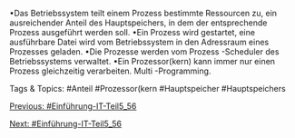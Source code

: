 •Das Betriebssystem teilt einem Prozess bestimmte Ressourcen zu, ein ausreichender Anteil des Hauptspeichers, in dem 
der entsprechende Prozess ausgeführt werden soll. 
•Ein Prozess wird gestartet, eine ausführbare Datei wird vom Betriebssystem in den Adressraum eines Prozesses geladen.
•Die Prozesse werden vom Prozess -Scheduler des Betriebssystems verwaltet.
•Ein Prozessor(kern) kann immer nur einen Prozess gleichzeitig verarbeiten. Multi -Programming.

   Tags & Topics:
   #Anteil
   #Prozessor(kern
   #Hauptspeicher
   #Hauptspeichers

[Previous: #Einführung-IT-Teil5_56](Einführung-IT-Teil5_56.md)

[Next: #Einführung-IT-Teil5_56](Einführung-IT-Teil5_56.md)